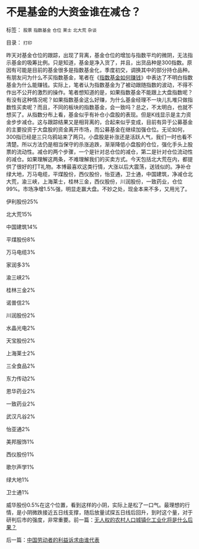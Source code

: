 # 不是基金的大资金谁在减仓？

标签： `股票` `指数基金` `仓位` `莱士` `北大荒` `杂谈` 

目录： `打印`

昨天对基金仓位的跟踪，出现了背离，基金仓位的增加与指数平均的微阴，无法指示基金的吸筹比例。只是知道，基金是净入货了，并且，出货品种是300指数。原因有可能是目前的基金很多是指数基金化，季度初交，调换其中的部分持仓品种。有朋友问为什么不买指数基金，笔者在《[指数基金如何赚钱](../../../2007/9/2/指数基金好象赚不了钱.md)》中表达了不明白指数基金为什么能赚钱。实际上，笔者认为指数基金为了被动跟随指数的波动，不得不作出不公开的激烈的操作。笔者想知道的是，如果指数基金不能跟上大盘指数呢？有没有这种情况呢？如果指数基金这么好赚，为什么基金经理不一块儿扎堆只做指数性买卖呢？而且，不同的板块的指数基金，会一致吗？总之，不太明白，也就不想买了。从指数分布上看，基金似乎有补仓小盘股的表现。但是K线显示是主力资金步步减仓。这与跟踪结果又是相背离的，合起来似乎变成，目前有异于公募基金的主要投资于大盘股的资金离开市场，而公募基金在继续加强仓位。无论如何，300指已经是三只乌鸦站来了两只。小盘股是补涨还是活跃人气，我们一时也看不清楚。所以方法仍是相当保守的杀涨追跌，渐渐降低小盘股的仓位，强化手头上股票的流动性。减仓的两个步骤，一个是针对总仓位的减仓，第二是针对仓位流动性的减仓。如果理解这两条，不难理解我们的买卖方式。今天包括北大荒在内，都提供了很好的打T礼物。本博最喜欢这类行情，大涨以后大震荡，送钱似的。净补仓绿大地，万马电缆，平煤股份，西仪股份，怡亚通，卫士通，中国建筑，净减仓北大荒，渝三峡，上海莱士，桂林三金，西仪股份，川润股份，一致药业，仓位99%。市场净增1.5%强，明显走赢大盘。不妙之处，现金本来不多，又用光了。

伊利股份25%

北大荒15%

中国建筑14%

平煤股份8%

万马电缆3%

家润多3%

渝三峡2%

桂林三金2%

诺普信2%

川润股份2%

水晶光电2%

天宝股份2%

上海莱士2%

三全食品2%

东力传动2%

恩华药业2%

一致药业2%

武汉凡谷2%

怡亚通2%

美邦服饰1%

西仪股份1%

歌尔声学1%

绿大地1%

卫士通1%

威华股份0.5%在这个位置，看到这样的小阴，实际上是松了一口气。最理想的行情，是小阴微跌接近五日线支撑，随后放量试探五日线后回升，到时这个量，对于研判后市的强度，非常重要。前一篇：[无人权的农村人口城镇化工业化将是什么后果？](../../../2009/8/5/无人权的农村人口城镇化工业化将是什么后果？.md)

后一篇：[中国劳动者的利益诉求由谁代表](../../../2009/8/5/中国劳动者的利益诉求由谁代表.md)